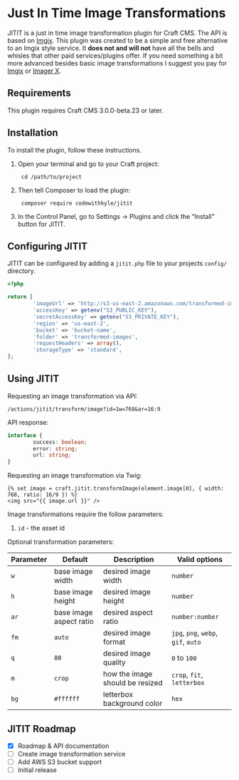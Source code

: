 # Just In Time Image Transformations

JITIT is a just in time image transformation plugin for Craft CMS. The API is based on [Imgix](https://docs.imgix.com/apis/url). This plugin was created to be a simple and free alternative to an Imgix style service. It **does not and will not** have all the bells and whisles that other paid services/plugins offer. If you need something a bit more advanced besides basic image transformations I suggest you pay for [Imgix](https://www.imgix.com/pricing) or [Imager X](https://plugins.craftcms.com/imager-x).

## Requirements

This plugin requires Craft CMS 3.0.0-beta.23 or later.

## Installation

To install the plugin, follow these instructions.

1. Open your terminal and go to your Craft project:

        cd /path/to/project

2. Then tell Composer to load the plugin:

        composer require codewithkyle/jitit

3. In the Control Panel, go to Settings → Plugins and click the “Install” button for JITIT.

## Configuring JITIT

JITIT can be configured by adding a `jitit.php` file to your projects `config/` directory.

```php
<?php

return [
        'imageUrl' => 'http://s3-us-east-2.amazonaws.com/transformed-images/',
        'accessKey' => getenv("S3_PUBLIC_KEY"),
        'secretAccessKey' => getenv("S3_PRIVATE_KEY"),
        'region' => 'us-east-2',
        'bucket' => 'bucket-name',
        'folder' => 'transformed-images',
        'requestHeaders' => array(),
        'storageType' => 'standard',
];
```

## Using JITIT

Requesting an image transformation via API:

```
/actions/jitit/transform/image?id=1w=768&ar=16:9
```

API response:

```typescript
interface {
        success: boolean;
        error: string;
        url: string;
}
```

Requesting an image transformation via Twig:

```twig
{% set image = craft.jitit.transformImage(element.image[0], { width: 768, ratio: 16/9 }) %}
<img src="{{ image.url }}" />
```

Image transformations require the follow parameters:

1. `id` - the asset id

Optional transformation parameters:

| Parameter     | Default                  | Description                     | Valid options                       |
| ------------- | ------------------------ | ------------------------------- | ----------------------------------- |
| `w`           | base image width         | desired image width             | `number`                            |
| `h`           | base image height        | desired image height            | `number`                            |
| `ar`          | base image aspect ratio  | desired aspect ratio            | `number:number`                     |
| `fm`          | `auto`                   | desired image format            | `jpg`, `png`, `webp`, `gif`, `auto` |
| `q`           | `80`                     | desired image quality           | `0` to `100`                        |
| `m`           | `crop`                   | how the image should be resized | `crop`, `fit`, `letterbox`          |
| `bg`          | `#ffffff`                | letterbox background color      | `hex`                               |

## JITIT Roadmap

- [x] Roadmap & API documentation
- [ ] Create image transformation service
- [ ] Add AWS S3 bucket support
- [ ] Initial release
